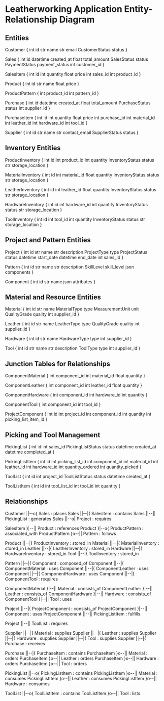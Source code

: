 # Leatherworking Application Entity-Relationship Diagram

## Entities

Customer {
    int id
    str name
    str email
    CustomerStatus status
}

Sales {
    int id
    datetime created_at
    float total_amount
    SalesStatus status
    PaymentStatus payment_status
    int customer_id
}

SalesItem {
    int id
    int quantity
    float price
    int sales_id
    int product_id
}

Product {
    int id
    str name
    float price
}

ProductPattern {
    int product_id
    int pattern_id
}

Purchase {
    int id
    datetime created_at
    float total_amount
    PurchaseStatus status
    int supplier_id
}

PurchaseItem {
    int id
    int quantity
    float price
    int purchase_id
    int material_id
    int leather_id
    int hardware_id
    int tool_id
}

Supplier {
    int id
    str name
    str contact_email
    SupplierStatus status
}

## Inventory Entities

ProductInventory {
    int id
    int product_id
    int quantity
    InventoryStatus status
    str storage_location
}

MaterialInventory {
    int id
    int material_id
    float quantity
    InventoryStatus status
    str storage_location
}

LeatherInventory {
    int id
    int leather_id
    float quantity
    InventoryStatus status
    str storage_location
}

HardwareInventory {
    int id
    int hardware_id
    int quantity
    InventoryStatus status
    str storage_location
}

ToolInventory {
    int id
    int tool_id
    int quantity
    InventoryStatus status
    str storage_location
}

## Project and Pattern Entities

Project {
    int id
    str name
    str description
    ProjectType type
    ProjectStatus status
    datetime start_date
    datetime end_date
    int sales_id
}

Pattern {
    int id
    str name
    str description
    SkillLevel skill_level
    json components
}

Component {
    int id
    str name
    json attributes
}

## Material and Resource Entities

Material {
    int id
    str name
    MaterialType type
    MeasurementUnit unit
    QualityGrade quality
    int supplier_id
}

Leather {
    int id
    str name
    LeatherType type
    QualityGrade quality
    int supplier_id
}

Hardware {
    int id
    str name
    HardwareType type
    int supplier_id
}

Tool {
    int id
    str name
    str description
    ToolType type
    int supplier_id
}

## Junction Tables for Relationships

ComponentMaterial {
    int component_id
    int material_id
    float quantity
}

ComponentLeather {
    int component_id
    int leather_id
    float quantity
}

ComponentHardware {
    int component_id
    int hardware_id
    int quantity
}

ComponentTool {
    int component_id
    int tool_id
}

ProjectComponent {
    int id
    int project_id
    int component_id
    int quantity
    int picking_list_item_id
}

## Picking and Tool Management

PickingList {
    int id
    int sales_id
    PickingListStatus status
    datetime created_at
    datetime completed_at
}

PickingListItem {
    int id
    int picking_list_id
    int component_id
    int material_id
    int leather_id
    int hardware_id
    int quantity_ordered
    int quantity_picked
}

ToolList {
    int id
    int project_id
    ToolListStatus status
    datetime created_at
}

ToolListItem {
    int id
    int tool_list_id
    int tool_id
    int quantity
}

## Relationships

Customer ||--o{ Sales : places
Sales ||--|{ SalesItem : contains
Sales ||--|| PickingList : generates
Sales ||--o| Project : requires

SalesItem }|--|| Product : references
Product }|--o{ ProductPattern : associated_with
ProductPattern }o--|| Pattern : follows

Product ||--|{ ProductInventory : stored_in
Material ||--|{ MaterialInventory : stored_in
Leather ||--|{ LeatherInventory : stored_in
Hardware ||--|{ HardwareInventory : stored_in
Tool ||--|{ ToolInventory : stored_in

Pattern ||--|{ Component : composed_of
Component ||--|{ ComponentMaterial : uses
Component ||--|{ ComponentLeather : uses
Component ||--|{ ComponentHardware : uses
Component ||--|{ ComponentTool : requires

ComponentMaterial }|--|| Material : consists_of
ComponentLeather }|--|| Leather : consists_of
ComponentHardware }|--|| Hardware : consists_of
ComponentTool }|--|| Tool : uses

Project ||--|{ ProjectComponent : consists_of
ProjectComponent }|--|| Component : uses
ProjectComponent ||--|| PickingListItem : fulfills

Project ||--|| ToolList : requires

Supplier ||--|{ Material : supplies
Supplier ||--|{ Leather : supplies
Supplier ||--|{ Hardware : supplies
Supplier ||--|{ Tool : supplies
Supplier ||--|{ Purchase : receives

Purchase ||--|{ PurchaseItem : contains
PurchaseItem }o--|| Material : orders
PurchaseItem }o--|| Leather : orders
PurchaseItem }o--|| Hardware : orders
PurchaseItem }o--|| Tool : orders

PickingList ||--o{ PickingListItem : contains
PickingListItem }o--|| Material : consumes
PickingListItem }o--|| Leather : consumes
PickingListItem }o--|| Hardware : consumes

ToolList ||--o{ ToolListItem : contains
ToolListItem }o--|| Tool : lists